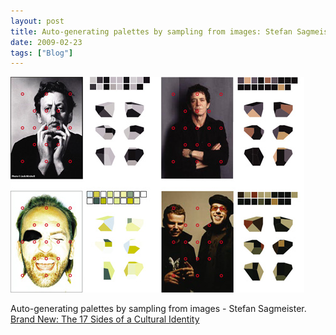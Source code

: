 ```yaml
---
layout: post
title: Auto-generating palettes by sampling from images: Stefan Sagmeister
date: 2009-02-23
tags: ["Blog"]
---
```


![](k3Im6rfOqkawp9uiynjklP10o1_500.jpg)  

Auto-generating palettes by sampling from images - Stefan Sagmeister. [Brand New: The 17 Sides of a Cultural Identity](http://www.underconsideration.com/brandnew/archives/the_17_sides_of_a_cultural_ide.php)
